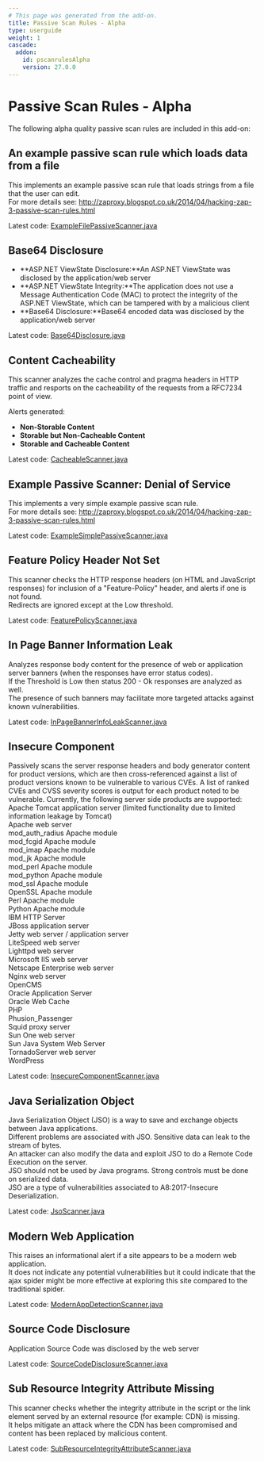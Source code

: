 ```yaml
---
# This page was generated from the add-on.
title: Passive Scan Rules - Alpha
type: userguide
weight: 1
cascade:
  addon:
    id: pscanrulesAlpha
    version: 27.0.0
---
```


# Passive Scan Rules - Alpha

The following alpha quality passive scan rules are included in this add-on:

## An example passive scan rule which loads data from a file

This implements an example passive scan rule that loads strings from a file that the user can edit.  
For more details see: http://zaproxy.blogspot.co.uk/2014/04/hacking-zap-3-passive-scan-rules.html

Latest code: [ExampleFilePassiveScanner.java](https://github.com/zaproxy/zap-extensions/blob/master/addOns/pscanrulesAlpha/src/main/java/org/zaproxy/zap/extension/pscanrulesAlpha/ExampleFilePassiveScanner.java)

## Base64 Disclosure

* **ASP.NET ViewState Disclosure:**An ASP.NET ViewState was disclosed by the application/web server
* **ASP.NET ViewState Integrity:**The application does not use a Message Authentication Code (MAC) to protect the integrity of the ASP.NET ViewState, which can be tampered with by a malicious client
* **Base64 Disclosure:**Base64 encoded data was disclosed by the application/web server

Latest code: [Base64Disclosure.java](https://github.com/zaproxy/zap-extensions/blob/master/addOns/pscanrulesAlpha/src/main/java/org/zaproxy/zap/extension/pscanrulesAlpha/Base64Disclosure.java)

## Content Cacheability

This scanner analyzes the cache control and pragma headers in HTTP traffic and resports on the cacheability of the requests from a RFC7234 point of view.

Alerts generated:

* **Non-Storable Content**
* **Storable but Non-Cacheable Content**
* **Storable and Cacheable Content**

Latest code: [CacheableScanner.java](https://github.com/zaproxy/zap-extensions/blob/master/addOns/pscanrulesAlpha/src/main/java/org/zaproxy/zap/extension/pscanrulesAlpha/CacheableScanner.java)

## Example Passive Scanner: Denial of Service

This implements a very simple example passive scan rule.  
For more details see: http://zaproxy.blogspot.co.uk/2014/04/hacking-zap-3-passive-scan-rules.html

Latest code: [ExampleSimplePassiveScanner.java](https://github.com/zaproxy/zap-extensions/blob/master/addOns/pscanrulesAlpha/src/main/java/org/zaproxy/zap/extension/pscanrulesAlpha/ExampleSimplePassiveScanner.java)

## Feature Policy Header Not Set

This scanner checks the HTTP response headers (on HTML and JavaScript responses) for inclusion of a "Feature-Policy" header, and alerts if one is not found.  
Redirects are ignored except at the Low threshold.

Latest code: [FeaturePolicyScanner.java](https://github.com/zaproxy/zap-extensions/blob/master/addOns/pscanrulesAlpha/src/main/java/org/zaproxy/zap/extension/pscanrulesAlpha/FeaturePolicyScanner.java)

## In Page Banner Information Leak

Analyzes response body content for the presence of web or application server banners (when the responses have error status codes).  
If the Threshold is Low then status 200 - Ok responses are analyzed as well.  
The presence of such banners may facilitate more targeted attacks against known vulnerabilities.

Latest code: [InPageBannerInfoLeakScanner.java](https://github.com/zaproxy/zap-extensions/blob/master/addOns/pscanrulesAlpha/src/main/java/org/zaproxy/zap/extension/pscanrulesAlpha/InPageBannerInfoLeakScanner.java)

## Insecure Component

Passively scans the server response headers and body generator content for product versions, which are then cross-referenced against a list of product versions known to be vulnerable to various CVEs. A list of ranked CVEs and CVSS severity scores is output for each product noted to be vulnerable. Currently, the following server side products are supported:  
Apache Tomcat application server (limited functionality due to limited information leakage by Tomcat)  
Apache web server  
mod_auth_radius Apache module  
mod_fcgid Apache module  
mod_imap Apache module  
mod_jk Apache module  
mod_perl Apache module  
mod_python Apache module  
mod_ssl Apache module  
OpenSSL Apache module  
Perl Apache module  
Python Apache module  
IBM HTTP Server  
JBoss application server  
Jetty web server / application server  
LiteSpeed web server  
Lighttpd web server  
Microsoft IIS web server  
Netscape Enterprise web server  
Nginx web server  
OpenCMS  
Oracle Application Server  
Oracle Web Cache  
PHP  
Phusion_Passenger  
Squid proxy server  
Sun One web server  
Sun Java System Web Server  
TornadoServer web server  
WordPress  

Latest code: [InsecureComponentScanner.java](https://github.com/zaproxy/zap-extensions/blob/master/addOns/pscanrulesAlpha/src/main/java/org/zaproxy/zap/extension/pscanrulesAlpha/InsecureComponentScanner.java)

## Java Serialization Object

Java Serialization Object (JSO) is a way to save and exchange objects between Java applications.  
Different problems are associated with JSO. Sensitive data can leak to the stream of bytes.  
An attacker can also modify the data and exploit JSO to do a Remote Code Execution on the server.  
JSO should not be used by Java programs. Strong controls must be done on serialized data.  
JSO are a type of vulnerabilities associated to A8:2017-Insecure Deserialization.

Latest code: [JsoScanner.java](https://github.com/zaproxy/zap-extensions/blob/master/addOns/pscanrulesAlpha/src/main/java/org/zaproxy/zap/extension/pscanrulesAlpha/JsoScanner.java)

## Modern Web Application

This raises an informational alert if a site appears to be a modern web application.  
It does not indicate any potential vulnerabilities but it could indicate that the ajax spider might be more effective at exploring this site compared to the traditional spider.

Latest code: [ModernAppDetectionScanner.java](https://github.com/zaproxy/zap-extensions/blob/master/addOns/pscanrulesAlpha/src/main/java/org/zaproxy/zap/extension/pscanrulesAlpha/ModernAppDetectionScanner.java)

## Source Code Disclosure

Application Source Code was disclosed by the web server

Latest code: [SourceCodeDisclosureScanner.java](https://github.com/zaproxy/zap-extensions/blob/master/addOns/pscanrulesAlpha/src/main/java/org/zaproxy/zap/extension/pscanrulesAlpha/SourceCodeDisclosureScanner.java)

## Sub Resource Integrity Attribute Missing

This scanner checks whether the integrity attribute in the script or the link element served by an external resource (for example: CDN) is missing.  
It helps mitigate an attack where the CDN has been compromised and content has been replaced by malicious content.  

Latest code: [SubResourceIntegrityAttributeScanner.java](https://github.com/zaproxy/zap-extensions/blob/master/addOns/pscanrulesAlpha/src/main/java/org/zaproxy/zap/extension/pscanrulesAlpha/SubResourceIntegrityAttributeScanner.java)
